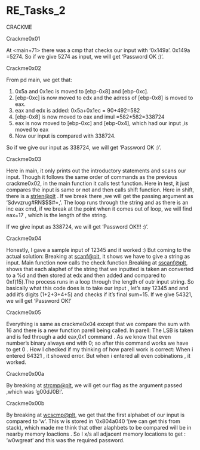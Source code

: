 # RE_Tasks_2
CRACKME

Crackme0x01

At <main+71> there was a cmp that checks our input with ‘0x149a’.  0x149a
=5274. So if we give 5274 as input, we will get ‘Password OK :)’.

Crackme0x02

From pd main, we get that:
1. 0x5a and 0x1ec is moved to [ebp-0x8] and [ebp-0xc].
2. [ebp-0xc] is now moved to edx and the adress of [ebp-0x8] is moved to eax.
3. eax and edx is added: 0x5a+0x1ec = 90+492=582
4. [ebp-0x8] is now moved to eax and imul =582*582=338724
5. eax is now moved to [ebp-0xc]  and [ebp-0x4], which had our input ,is moved to eax
6. Now our input is compared with 338724.

So if we give our input as 338724, we will get ‘Password OK :)’.

  
Crackme0x03

Here in main, it only prints out the introductory statements and scans our input. Though it follows the same order of commands as the previous crackme0x02, in the main function it calls test function.
Here in test, it just compares the input is same or not and then calls shift function.
Here in shift, there is a <strlen@plt> . If we break there ,we will get the passing argument as ‘Sdvvzrug#RN$$$#=,’. The loop runs through the string and as there is an inc eax cmd, if we break at the point when it comes out of loop, we will find eax=17 , which is the length of the string.

If we give input as 338724, we will get ‘Password OK!!! :)’.

Crackme0x04

Honestly, I gave a sample input of 12345 and it worked :)
But coming to the actual solution:
Breaking at <scanf@plt>, it shows we have to give a string as input. Main function now calls the check function.Breaking at <sscanf@plt>, shows that each alaphet of the string that we inputted is taken an converted to a %d and then stored at edx and then added and compared to 0xf(15).The process runs in a loop through the length of outr input string. 
So basically what this code does is to take our input , let’s say 12345 and and add it’s digits (1+2+3+4+5) and checks if it’s final sum=15.
If we give 54321, we will get ‘Password OK!’


Crackme0x05

Everything is same as crackme0x04 except that we compare the sum with 16 and there is a new function parell being called. 
In parell:
The LSB is taken and is fed through a add eax,0x1 command . As we know that even number’s binary always end with 0; so after this command works we have to get 0 . 
How I checked if my thinking of how parell work is correct: When i entered 64321 , it showed error. But when i entered all even cobinations , it worked.


Crackme0x00a

By breaking at <strcmp@plt>, we will get our flag as the argument passed ,which was ‘g00dJ0B!’.

Crackme0x00b

By breaking at <wcscmp@plt>, we get that the first alphabet of our input is  compared to ‘w’. This w is stored in ‘0x804a040 ‘(we can get this from stack), which made me think that other alaphbets to be compared will be in nearby memory loactions . So I x/s all adjacent memory locations to get : ‘w0wgreat’ and this was the required password.
